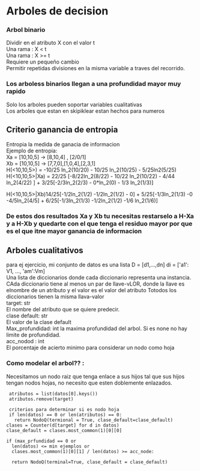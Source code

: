 # Arboles de decision
### Arbol binario
  Dividir en el atributo X con el valor t  
    Una rama : X < t  
    Una rama : X >= t  
  Requiere un pequeño cambio  
    Permitir repetidas divisiones en la misma variable a traves del recorrido.  
### Los arboless binarios llegan a una profundidad mayor muy rapido  
Solo los arboles pueden soportar variables cualitativas  
Los arboles que estan en skipiklear estan hechos para numeros  

## Criterio ganancia de entropia  
Entropia la medida de ganacia de informacion  
Ejemplo de entropia:  
  Xa = [10,10,5] -> [8,10,4] , [2/0/1]  
  Xb = [10,10,5] -> [7,7,0],[1,0,4],[2,3,1]  
  H(<10,10,5>) = -10/25 ln_2(10/20) - 10/25 ln_2(10/25) - 5/25ln2(5/25)  
  H(<10,10,5>|Xa) = 22/25 [-8/22ln_2(8/22) - 10/22 ln_2(10/22) - 4/44 ln_2(4/22) ] + 3/25[-2/3ln_2(2/3) - 0*ln_2(0) - 1/3 ln_2(1/3)]  

  H(<10,10,5>|Xb)14/25[-1/2ln_2(1/2) -1/2ln_2(1/2) - 0] + 5/25[-1/3ln_2(1/3) -0 -4/5ln_2(4/5] + 6/25[-1/3ln_2(1/3) -1/2ln_2(1/2) -1/6 ln_2(1/6)]
### De estos dos resultados Xa y Xb tu necesitas restarselo a H-Xa y a H-Xb y quedarte con el que tenga el residuo mayor por que es el que itne mayor ganancia de informacion

## Arboles cualitativos
para ej ejercicio, mi conjunto de datos es una lista D = [d1,...,dn]  di = ['a1': V1, ..., 'am':Vm]  
Una lista de diccionarios donde cada diccionario representa una instancia.  
CAda diccionario tiene al menos un par de llave-vLOR, donde la llave es elnombre de un atributo y el valor es el valor del atributo
Totodos los diccionarios tienen la misma llava-valor  
target: str  
  El nombre del atributo que se quiere predecir.  
clase default: str  
  El valor de la clase default  
Max_profundidad: int
  la maxima profundidad del arbol. Si es none no hay limite de profundidad.  
acc_nodod : int  
  El porcentaje de acierto minimo para considerar un nodo como hoja  
### Como modelar el arbol?? :

Necesitamos un nodo raiz que tenga enlace a sus hijos tal que sus hijos tengan nodos hojas, no necesito que esten doblemente enlazados.  
  
     atributos = list(datos[0].keys())
     atributos.remove(target)

     criterios para determinar si es nodo hoja
     if len(datos) == 0 or len(atributos) == 0:
       return NodoQ(termional = True, clase_default=clase_default)
    clases = Counter(d[target] for d in datos)
    clase_default = clases.most_common(1)[0][0]

    if (max_prfundidad == 0 or
      len(datos) <= min ejemplos or
      clases.most_common(1)[0][1] / len(datos) >= acc_node:

      return NodoQ(terminal=True, clase_default = clase_default)
      
